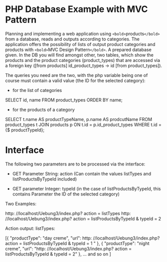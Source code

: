 # PHP Database Example with MVC Pattern

Planning and implementing a web application using `<bold>`products`</bold>` from a database,
reads and outputs according to categories. The application offers the possibility of lists of
output product categories and products with `<bold>`MVC Design Pattern`</bold>`. 
A prepared database given.
In the DB you will find amongst other, two tables, which show the products and the
product categories (product_types) that are accessed via a foreign key ([from
products] id_product_types → id [from product_types]).

The queries you need are the two, with the php variable being one of course
must contain a valid value (the ID for the selected category):

- for the list of categories

SELECT id, name FROM product_types ORDER BY name;

- for the products of a category

SELECT t.name AS productTypeName, p.name AS prodcutName
FROM product_types t
JOIN products p ON t.id = p.id_product_types
WHERE t.id = {$ productTypeId};

# Interface

The following two parameters are to be processed via the interface:

- GET Parameter String: action (Can contain the values ​​listTypes and
listProductsByTypeId included)

- GET parameter Integer: typeId (in the case of listProductsByTypeId, this contains
Parameter the ID of the selected category)

Two Examples:

http: //localhost/Uebung3/index.php? action = listTypes
http: //localhost/Uebung3/index.php? action = listProductsByTypeId & typeId = 2

Action output: listTypes:

[{
"productType": "day creme",
"url": http: //localhost/Uebung3/index.php? action = listProductsByTypeId & typeId = 1 "
}, {
"productType": "night creme",
"url": "http: //localhost/Uebung3/index.php? action = listProductsByTypeId & typeId = 2"
}, ... and so on
]